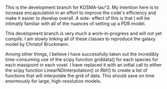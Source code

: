 This is the development branch for KOSMA-tau^3. My intention here is to increase encapsulation
in an effort to improve the code's efficiency and make it easier to develop overall. A side-
effect of this is that I will be intimatly familiar with all of the nuances of setting up a
PDR model.

This development branch is very much a work-in-progress and will not yet compile. I am slowly
linking all of these classes to reproduce the galaxy model by Christof Bruckmann.

Among other things, I believe I have successfully taken out the incredibly time-consuming use
of the scipy function griddata() for each species for each masspoint in each voxel. I have replaced
it with an initial call to either the scipy function LinearNDInterpolation() or Rbf() to create
a list of functions that will interpolate the grid of data. This should save on time enormously
for large, high-resolution models.
